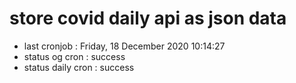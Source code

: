 # store covid daily api as json data

- last cronjob : Friday, 18 December 2020 10:14:27
- status og cron : success
- status daily cron : success
      
      